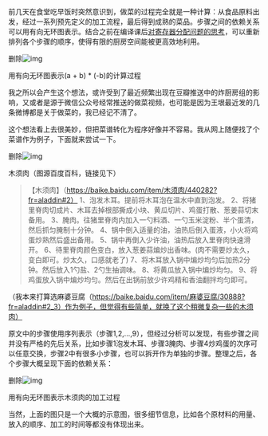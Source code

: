 前几天在食堂吃早饭时突然意识到，做菜的过程完全就是一种计算：从食品原料出发，经过一系列预先定义的加工流程，最后得到成熟的菜品。步骤之间的依赖关系可以用有向无环图表示。结合之前在编译课后[对寄存器分配问题的思考](https://hchenqi.github.io/#有向无环图上的寄存器分配（一）)，可以重新排列各个步骤的顺序，使得有限的厨房空间能被更高效地利用。

删除![img](https://img1.doubanio.com/view/note/l/H3cyvTVPqT7SmpZYhJsqpw/226180635/x84613619.jpg)

用有向无环图表示(a + b) * (-b)的计算过程

我之所以会产生这个想法，或许受到了最近频繁出现在豆瓣推送中的炸厨房组的影响，又或者是源于微信公众号经常推送的做菜视频，也可能是因为王垠最近发的几条微博都是关于做菜的，我已经记不清了。

这个想法看上去很美妙，但把菜谱转化为程序好像并不容易。我从网上随便找了个菜谱作为例子，下面就来尝试一下。

删除![img](https://img9.doubanio.com/view/note/l/YbZH7XoKDKMQyMRaWvHHUw/226180635/x84612625.jpg)

木须肉（图源百度百科，链接见下）

>【木须肉】（https://baike.baidu.com/item/木须肉/440282?fr=aladdin#2）
1、泡发木耳。提前将木耳泡在温水中直到泡发。
2、将猪里脊肉切成片、木耳去掉根部撕成小块、黄瓜切片、鸡蛋打散、葱姜蒜切末备用。
3、腌肉。往猪里脊肉内加入一勺料酒、一勺玉米淀粉、半个蛋清，然后抓匀腌制十分钟。
4、锅中倒入适量的油，油热后倒入蛋液，小火将鸡蛋炒熟然后盛出备用。
5、锅中再倒入少许油，油热后放入里脊肉快速滑开。
6、待里脊肉颜色变白，放入葱姜蒜煸炒出香味。(肉不需要炒太久，变白即可。炒太久，口感就老了)
7、将木耳放入锅中煸炒均匀后加热2分钟。然后放入1勺盐、2勺生抽调味。
8、将黄瓜放入锅中煸炒均匀。
9、将鸡蛋放入锅中煸炒均匀。然后在出锅前放少许鸡精和香油翻拌均匀即可。

（我本来打算选麻婆豆腐（https://baike.baidu.com/item/麻婆豆腐/30888?fr=aladdin#2_3）作为例子，但觉得有些简单，就换了这个稍微复杂一些的木须肉）

原文中的步骤使用序列表示（步骤1,2,...,9），但经过分析可以发现，有些步骤之间并没有严格的先后关系，比如步骤1泡发木耳、步骤3腌肉、步骤4炒鸡蛋的次序可以任意交换，步骤2中有很多小步骤，也可以拆开作为单独的步骤。整理之后，各个步骤大概呈现下面的依赖关系：

删除![img](https://img2.doubanio.com/view/note/l/ZwWswYnqb1dwVKrJbdgXkA/226180635/x84613411.jpg)

用有向无环图表示木须肉的加工过程

当然，上面的图只是一个大概的示意图，很多细节信息，比如各个原材料的用量、放入的顺序、加工的时间等都没有体现出来。

